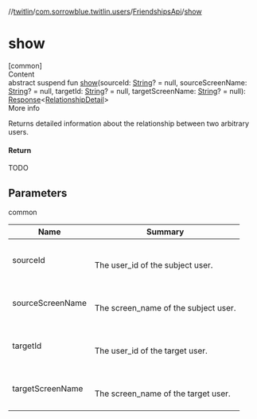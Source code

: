 //[twitlin](../../index.md)/[com.sorrowblue.twitlin.users](../index.md)/[FriendshipsApi](index.md)/[show](show.md)



# show  
[common]  
Content  
abstract suspend fun [show](show.md)(sourceId: [String](https://kotlinlang.org/api/latest/jvm/stdlib/kotlin/-string/index.html)? = null, sourceScreenName: [String](https://kotlinlang.org/api/latest/jvm/stdlib/kotlin/-string/index.html)? = null, targetId: [String](https://kotlinlang.org/api/latest/jvm/stdlib/kotlin/-string/index.html)? = null, targetScreenName: [String](https://kotlinlang.org/api/latest/jvm/stdlib/kotlin/-string/index.html)? = null): [Response](../../com.sorrowblue.twitlin.client/-response/index.md)<[RelationshipDetail](../-relationship-detail/index.md)>  
More info  


Returns detailed information about the relationship between two arbitrary users.



#### Return  


TODO



## Parameters  
  
common  
  
|  Name|  Summary| 
|---|---|
| <a name="com.sorrowblue.twitlin.users/FriendshipsApi/show/#kotlin.String?#kotlin.String?#kotlin.String?#kotlin.String?/PointingToDeclaration/"></a>sourceId| <a name="com.sorrowblue.twitlin.users/FriendshipsApi/show/#kotlin.String?#kotlin.String?#kotlin.String?#kotlin.String?/PointingToDeclaration/"></a><br><br>The user_id of the subject user.<br><br>
| <a name="com.sorrowblue.twitlin.users/FriendshipsApi/show/#kotlin.String?#kotlin.String?#kotlin.String?#kotlin.String?/PointingToDeclaration/"></a>sourceScreenName| <a name="com.sorrowblue.twitlin.users/FriendshipsApi/show/#kotlin.String?#kotlin.String?#kotlin.String?#kotlin.String?/PointingToDeclaration/"></a><br><br>The screen_name of the subject user.<br><br>
| <a name="com.sorrowblue.twitlin.users/FriendshipsApi/show/#kotlin.String?#kotlin.String?#kotlin.String?#kotlin.String?/PointingToDeclaration/"></a>targetId| <a name="com.sorrowblue.twitlin.users/FriendshipsApi/show/#kotlin.String?#kotlin.String?#kotlin.String?#kotlin.String?/PointingToDeclaration/"></a><br><br>The user_id of the target user.<br><br>
| <a name="com.sorrowblue.twitlin.users/FriendshipsApi/show/#kotlin.String?#kotlin.String?#kotlin.String?#kotlin.String?/PointingToDeclaration/"></a>targetScreenName| <a name="com.sorrowblue.twitlin.users/FriendshipsApi/show/#kotlin.String?#kotlin.String?#kotlin.String?#kotlin.String?/PointingToDeclaration/"></a><br><br>The screen_name of the target user.<br><br>
  
  




